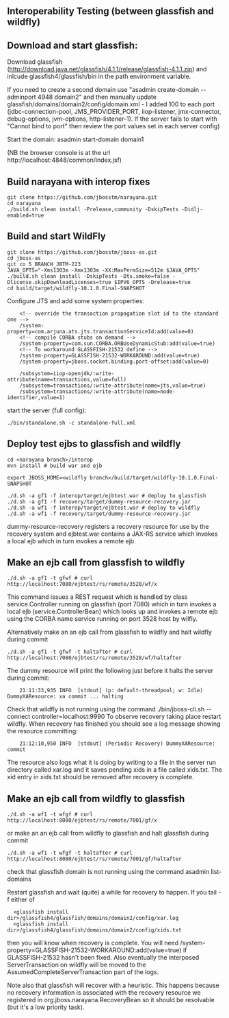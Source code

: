 Interoperability Testing (between glassfish and wildfly)
------------------------

Download and start glassfish:
----------------------------

Download glassfish (http://download.java.net/glassfish/4.1.1/release/glassfish-4.1.1.zip) and inlcude glassfish4/glassfish/bin in the path environment variable.

If you need to create a second domain use "asadmin create-domain --adminport 4948 domain2" and then manually
update glassfish/domains/domain2/config/domain.xml - I added 100 to each port
(jdbc-connection-pool, JMS_PROVIDER_PORT, iiop-listener, jmx-connector, debug-options, jvm-options, http-listener-1). If the server fails to start with "Cannot bind to port" then review the port values set in each server config)

Start the domain: asadmin start-domain domain1

(NB the browser console is at the url http://localhost:4848/common/index.jsf)

Build narayana with interop fixes
----------------------------

```
git clone https://github.com/jbosstm/narayana.git
cd narayana
./build.sh clean install -Prelease,community -DskipTests -Didlj-enabled=true
```

Build and start WildFly
----------------------------

```
git clone https://github.com/jbosstm/jboss-as.git
cd jboss-as
git co 5_BRANCH_JBTM-223
JAVA_OPTS="-Xms1303m -Xmx1303m -XX:MaxPermSize=512m $JAVA_OPTS" ./build.sh clean install -DskipTests -Dts.smoke=false -Dlicense.skipDownloadLicenses=true $IPV6_OPTS -Drelease=true
cd build/target/wildfly-10.1.0.Final-SNAPSHOT
```

Configure JTS and add some system properties:

```
    <!-- override the transaction propagation slot id to the standard one -->
    /system-property=com.arjuna.ats.jts.transactionServiceId:add(value=0)
    <!-- compile CORBA stubs on demand -->
    /system-property=com.sun.CORBA.ORBUseDynamicStub:add(value=true)
    <!-- To workaround GLASSFISH-21532 define -->
    /system-property=GLASSFISH-21532-WORKAROUND:add(value=true)
    /system-property=jboss.socket.binding.port-offset:add(value=0)

    /subsystem=iiop-openjdk/:write-attribute(name=transactions,value=full)
    /subsystem=transactions/:write-attribute(name=jts,value=true) 
    /subsystem=transactions/:write-attribute(name=node-identifier,value=1)
```

start the server (full config):

```
./bin/standalone.sh -c standalone-full.xml
```

Deploy test ejbs to glassfish and wildfly
----------------------------

```
cd <narayana branch>/interop
mvn install # build war and ejb
```

```
export JBOSS_HOME=<wildfly branch>/build/target/wildfly-10.1.0.Final-SNAPSHOT
```

```
./d.sh -a gf1 -f interop/target/ejbtest.war # deploy to glassfish
./d.sh -a gf1 -f recovery/target/dummy-resource-recovery.jar
./d.sh -a wf1 -f interop/target/ejbtest.war # deploy to wildfly
./d.sh -a wf1 -f recovery/target/dummy-resource-recovery.jar
```

dummy-resource-recovery registers a recovery resource for use by the recovery system and
ejbtest.war contains a JAX-RS service which invokes a local ejb which in turn invokes a remote ejb.

Make an ejb call from glassfish to wildfly 
----------------------------

```
./d.sh -a gf1 -t gfwf # curl http://localhost:7080/ejbtest/rs/remote/3528/wf/x 
```

This command issues a REST request which is handled by class service.Controller running on glassfish
(port 7080) which in turn invokes a local ejb (service.ControllerBean) which looks up and invokes a remote ejb
using the CORBA name service running on port 3528 host by wilfly.

Alternatively make an an ejb call from glassfish to wildfly and halt wildfly during commit

```
./d.sh -a gf1 -t gfwf -t haltafter # curl http://localhost:7080/ejbtest/rs/remote/3528/wf/haltafter
```

The dummy resource will print the following just before it halts the server during commit:

```
    21:11:33,935 INFO  [stdout] (p: default-threadpool; w: Idle) DummyXAResource: xa commit ... halting
```

Check that wildfly is not running using the command ./bin/jboss-cli.sh --connect controller=localhost:9990
To observe recovery taking place restart wildfly. When recovery has finished you should see a log message
showing the resource committing:

```
    21:12:10,950 INFO  [stdout] (Periodic Recovery) DummyXAResource: commit
```

The resource also logs what it is doing by writing to a file in the server run directory called xar.log 
and it saves pending xids in a file called xids.txt. The xid entry in xids.txt should be removed after
recovery is complete.

Make an ejb call from wildfly to glassfish
----------------------------

```
./d.sh -a wf1 -t wfgf # curl http://localhost:8080/ejbtest/rs/remote/7001/gf/x
```

or make an an ejb call from wildfly to glassfish and halt glassfish during commit

```
./d.sh -a wf1 -t wfgf -t haltafter # curl http://localhost:8080/ejbtest/rs/remote/7001/gf/haltafter
```

check that glassfish domain is not running using the command asadmin list-domains

Restart glassfish and wait (quite) a while for recovery to happen. If you tail -f either of

```
  <glassfish install dir>/glassfish4/glassfish/domains/domain2/config/xar.log
  <glassfish install dir>/glassfish4/glassfish/domains/domain2/config/xids.txt
```

then you will know when recovery is complete. You will need /system-property=GLASSFISH-21532-WORKAROUND:add(value=true) if GLASSFISH-21532 hasn't been fixed. Also eventually the interposed ServerTransaction on wildfly
will be moved to the AssumedCompleteServerTransaction part of the logs.

Note also that glassfish will recover with a heuristic. This happens because no recovery information is
associated with the recovery resource we registered in org.jboss.narayana.RecoveryBean so it should be
resolvable (but it's a low priority task).

